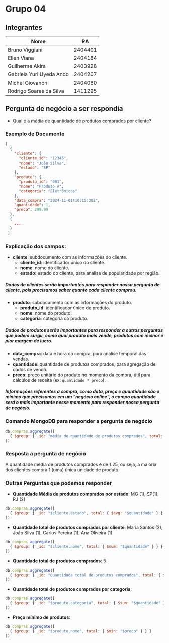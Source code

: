 # Grupo 04

## Integrantes
| Nome                              | RA       |
|-----------------------------------|----------|
| Bruno Viggiani                    | 2404401  |
| Ellen Viana                       | 2404184  |
| Guilherme Akira                   | 2403928  |
| Gabriela Yuri Uyeda Ando          | 2404207  |
| Michel Giovanoni                  | 2404080  |
| Rodrigo Soares da Silva           | 1411295  |


## Pergunta de negócio a ser respondia
- Qual é a média de quantidade de produtos comprados por cliente?

### Exemplo de Documento

```json
[
  {
    "cliente": {
      "cliente_id": "12345",
      "nome": "João Silva",
      "estado": "SP"
    },
    "produto": {
      "produto_id": "001",
      "nome": "Produto A",
      "categoria": "Eletrônicos"
    },
    "data_compra": "2024-11-01T10:15:30Z",
    "quantidade": 1,
    "preco": 299.99
  },
  {
    ...
  }
 ]
``` 

### Explicação dos campos:

- **cliente**: subdocumento com as informações do cliente.
  - **cliente_id**: identificador único do cliente.
  - **nome**: nome do cliente.
  - **estado**: estado do cliente, para análise de popularidade por região.
##### Dados de clientes serão importantes para responder nossa pergunta de cliente, pois precisamos saber quanto cada cliente comprou.

- **produto**: subdocumento com as informações do produto.
  - **produto_id**: identificador único do produto.
  - **nome**: nome do produto.
  - **categoria**: categoria do produto.
##### Dados de produtos serão importantes para responder a outras perguntas que podem surgir, como qual produto mais vende, produtos com melhor e pior margem de lucro.

- **data_compra**: data e hora da compra, para análise temporal das vendas.
- **quantidade**: quantidade de produtos comprados, para agregação de dados de venda.
- **preco**: preço unitário do produto no momento da compra, útil para cálculos de receita (ex: `quantidade * preco`).
##### Informações referentes a compra, como data, preço e quantidade são o mínimo que precisamos em um "negócio online", o campo quantidade será o mais importante nesse momento para responder nossa pergunta de negócio. 

### Comando MongoDB para responder a pergunta de negócio

```javascript
db.compras.aggregate([
  { $group: { _id: "média de quantidade de produtos comprados", total: { $avg: "$quantidade" } } }
])
```

### Resposta a pergunta de negócio
A quantidade média de produtos comprados é de 1.25, ou seja, a maioria dos clientes compra 1 (uma) única unidade de produto.

### Outras Perguntas que podemos responder
- **Quantidade Média de produtos comprados por estado**: MG (1), SP(1), RJ (2)
```javascript
db.compras.aggregate([
  { $group: { _id: "$cliente.estado", total: { $avg: "$quantidade" } } }
])
```
- **Quantidade total de produtos comprados por cliente**: Maria Santos (2), João Silva (1), Carlos Pereira (1), Ana Oliveira (1)
```javascript
db.compras.aggregate([
  { $group: { _id: "$cliente.nome", total: { $sum: "$quantidade" } } }
])
```

- **Quantidade total de produtos comprados**: 5
```javascript
db.compras.aggregate([
  { $group: { _id: "Quantidade total de produtos comprados", total: { $sum: "$quantidade" } } }
])
```


- **Quantidade total de produtos comprados por categoria**:
```javascript
db.compras.aggregate([
  { $group: { _id: "$produto.categoria", total: { $sum: "$quantidade" } } }
])
```

- **Preço mínimo de produtos**:
```javascript
db.compras.aggregate([
  { $group: { _id: "$produto.nome", total: { $min: "$preco" } } }
])
```